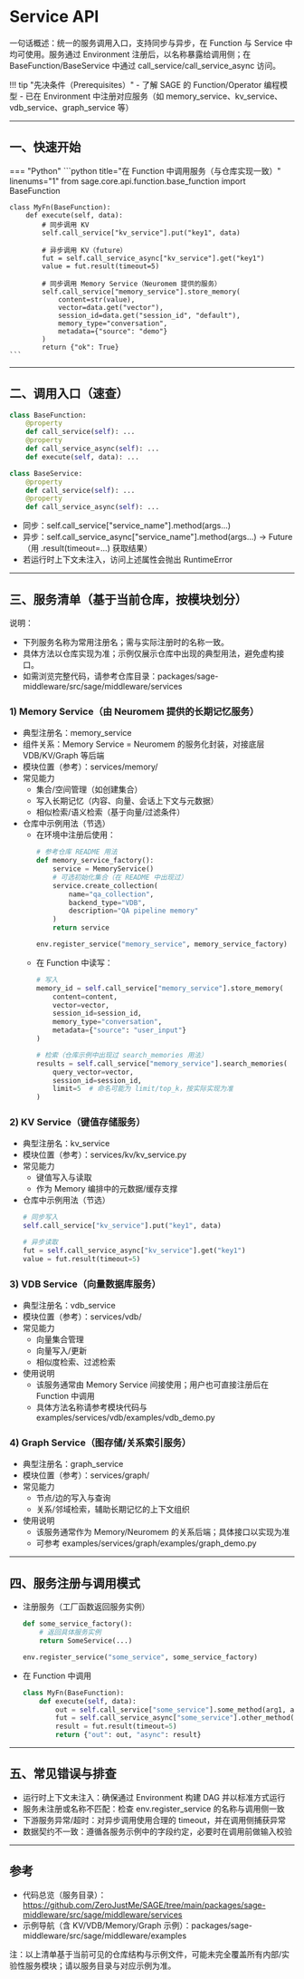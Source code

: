 # Service API

一句话概述：统一的服务调用入口，支持同步与异步，在 Function 与 Service 中均可使用。服务通过 Environment 注册后，以名称暴露给调用侧；在 BaseFunction/BaseService 中通过 call_service/call_service_async 访问。

!!! tip "先决条件（Prerequisites）"
    - 了解 SAGE 的 Function/Operator 编程模型
    - 已在 Environment 中注册对应服务（如 memory_service、kv_service、vdb_service、graph_service 等）

---

## 一、快速开始

=== "Python"
    ```python title="在 Function 中调用服务（与仓库实现一致）" linenums="1"
    from sage.core.api.function.base_function import BaseFunction

    class MyFn(BaseFunction):
        def execute(self, data):
            # 同步调用 KV
            self.call_service["kv_service"].put("key1", data)

            # 异步调用 KV（future）
            fut = self.call_service_async["kv_service"].get("key1")
            value = fut.result(timeout=5)

            # 同步调用 Memory Service（Neuromem 提供的服务）
            self.call_service["memory_service"].store_memory(
                content=str(value),
                vector=data.get("vector"),
                session_id=data.get("session_id", "default"),
                memory_type="conversation",
                metadata={"source": "demo"}
            )
            return {"ok": True}
    ```

---

## 二、调用入口（速查）
```python
class BaseFunction:
    @property
    def call_service(self): ...
    @property
    def call_service_async(self): ...
    def execute(self, data): ...

class BaseService:
    @property
    def call_service(self): ...
    @property
    def call_service_async(self): ...
```

- 同步：self.call_service["service_name"].method(args...)
- 异步：self.call_service_async["service_name"].method(args...) -> Future（用 .result(timeout=…) 获取结果）
- 若运行时上下文未注入，访问上述属性会抛出 RuntimeError

---

## 三、服务清单（基于当前仓库，按模块划分）

说明：
- 下列服务名称为常用注册名；需与实际注册时的名称一致。
- 具体方法以仓库实现为准；示例仅展示仓库中出现的典型用法，避免虚构接口。
- 如需浏览完整代码，请参考仓库目录：packages/sage-middleware/src/sage/middleware/services

### 1) Memory Service（由 Neuromem 提供的长期记忆服务）
- 典型注册名：memory_service
- 组件关系：Memory Service = Neuromem 的服务化封装，对接底层 VDB/KV/Graph 等后端
- 模块位置（参考）：services/memory/
- 常见能力
  - 集合/空间管理（如创建集合）
  - 写入长期记忆（内容、向量、会话上下文与元数据）
  - 相似检索/语义检索（基于向量/过滤条件）
- 仓库中示例用法（节选）
  - 在环境中注册后使用：
    ```python
    # 参考仓库 README 用法
    def memory_service_factory():
        service = MemoryService()
        # 可选初始化集合（在 README 中出现过）
        service.create_collection(
            name="qa_collection",
            backend_type="VDB",
            description="QA pipeline memory"
        )
        return service

    env.register_service("memory_service", memory_service_factory)
    ```
  - 在 Function 中读写：
    ```python
    # 写入
    memory_id = self.call_service["memory_service"].store_memory(
        content=content,
        vector=vector,
        session_id=session_id,
        memory_type="conversation",
        metadata={"source": "user_input"}
    )

    # 检索（仓库示例中出现过 search_memories 用法）
    results = self.call_service["memory_service"].search_memories(
        query_vector=vector,
        session_id=session_id,
        limit=5  # 命名可能为 limit/top_k，按实际实现为准
    )
    ```

### 2) KV Service（键值存储服务）
- 典型注册名：kv_service
- 模块位置（参考）：services/kv/kv_service.py
- 常见能力
  - 键值写入与读取
  - 作为 Memory 编排中的元数据/缓存支撑
- 仓库中示例用法（节选）
  ```python
  # 同步写入
  self.call_service["kv_service"].put("key1", data)

  # 异步读取
  fut = self.call_service_async["kv_service"].get("key1")
  value = fut.result(timeout=5)
  ```

### 3) VDB Service（向量数据库服务）
- 典型注册名：vdb_service
- 模块位置（参考）：services/vdb/
- 常见能力
  - 向量集合管理
  - 向量写入/更新
  - 相似度检索、过滤检索
- 使用说明
  - 该服务通常由 Memory Service 间接使用；用户也可直接注册后在 Function 中调用
  - 具体方法名称请参考模块代码与 examples/services/vdb/examples/vdb_demo.py

### 4) Graph Service（图存储/关系索引服务）
- 典型注册名：graph_service
- 模块位置（参考）：services/graph/
- 常见能力
  - 节点/边的写入与查询
  - 关系/邻域检索，辅助长期记忆的上下文组织
- 使用说明
  - 该服务通常作为 Memory/Neuromem 的关系后端；具体接口以实现为准
  - 可参考 examples/services/graph/examples/graph_demo.py

---

## 四、服务注册与调用模式

- 注册服务（工厂函数返回服务实例）
  ```python
  def some_service_factory():
      # 返回具体服务实例
      return SomeService(...)

  env.register_service("some_service", some_service_factory)
  ```

- 在 Function 中调用
  ```python
  class MyFn(BaseFunction):
      def execute(self, data):
          out = self.call_service["some_service"].some_method(arg1, arg2)
          fut = self.call_service_async["some_service"].other_method(...)
          result = fut.result(timeout=5)
          return {"out": out, "async": result}
  ```

---

## 五、常见错误与排查

- 运行时上下文未注入：确保通过 Environment 构建 DAG 并以标准方式运行
- 服务未注册或名称不匹配：检查 env.register_service 的名称与调用侧一致
- 下游服务异常/超时：对异步调用使用合理的 timeout，并在调用侧捕获异常
- 数据契约不一致：遵循各服务示例中的字段约定，必要时在调用前做输入校验

---

## 参考

- 代码总览（服务目录）：https://github.com/ZeroJustMe/SAGE/tree/main/packages/sage-middleware/src/sage/middleware/services
- 示例导航（含 KV/VDB/Memory/Graph 示例）：packages/sage-middleware/src/sage/middleware/examples

注：以上清单基于当前可见的仓库结构与示例文件，可能未完全覆盖所有内部/实验性服务模块；请以服务目录与对应示例为准。